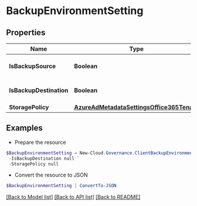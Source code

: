 # BackupEnvironmentSetting
## Properties

Name | Type | Description | Notes
------------ | ------------- | ------------- | -------------
**IsBackupSource** | **Boolean** |  | [optional] [default to $false]
**IsBackupDestination** | **Boolean** |  | [optional] [default to $false]
**StoragePolicy** | [**AzureAdMetadataSettingsOffice365Tenant**](AzureAdMetadataSettingsOffice365Tenant.md) |  | [optional] 

## Examples

- Prepare the resource
```powershell
$BackupEnvironmentSetting = New-Cloud.Governance.ClientBackupEnvironmentSetting  -IsBackupSource null `
 -IsBackupDestination null `
 -StoragePolicy null
```

- Convert the resource to JSON
```powershell
$BackupEnvironmentSetting | ConvertTo-JSON
```

[[Back to Model list]](../README.md#documentation-for-models) [[Back to API list]](../README.md#documentation-for-api-endpoints) [[Back to README]](../README.md)

